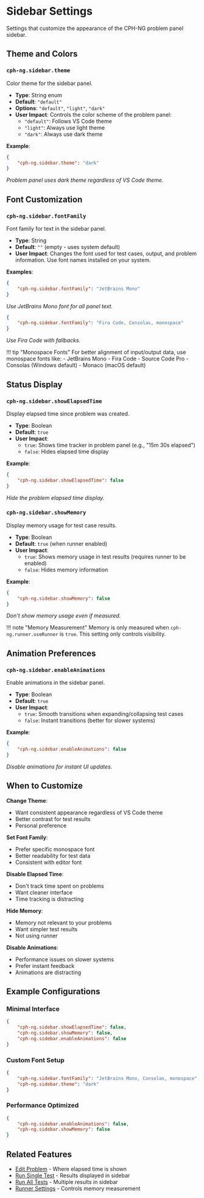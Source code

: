 # Sidebar Settings

Settings that customize the appearance of the CPH-NG problem panel sidebar.

## Theme and Colors

### `cph-ng.sidebar.theme`

Color theme for the sidebar panel.

- **Type**: String enum
- **Default**: `"default"`
- **Options**: `"default"`, `"light"`, `"dark"`
- **User Impact**: Controls the color scheme of the problem panel:
    - `"default"`: Follows VS Code theme
    - `"light"`: Always use light theme
    - `"dark"`: Always use dark theme

**Example**:

```json
{
    "cph-ng.sidebar.theme": "dark"
}
```

_Problem panel uses dark theme regardless of VS Code theme._

## Font Customization

### `cph-ng.sidebar.fontFamily`

Font family for text in the sidebar panel.

- **Type**: String
- **Default**: `""` (empty - uses system default)
- **User Impact**: Changes the font used for test cases, output, and problem
  information. Use font names installed on your system.

**Examples**:

```json
{
    "cph-ng.sidebar.fontFamily": "JetBrains Mono"
}
```

_Use JetBrains Mono font for all panel text._

```json
{
    "cph-ng.sidebar.fontFamily": "Fira Code, Consolas, monospace"
}
```

_Use Fira Code with fallbacks._

!!! tip "Monospace Fonts" For better alignment of input/output data, use
monospace fonts like: - JetBrains Mono - Fira Code - Source Code Pro - Consolas
(Windows default) - Monaco (macOS default)

## Status Display

### `cph-ng.sidebar.showElapsedTime`

Display elapsed time since problem was created.

- **Type**: Boolean
- **Default**: `true`
- **User Impact**:
    - `true`: Shows time tracker in problem panel (e.g., "15m 30s elapsed")
    - `false`: Hides elapsed time display

**Example**:

```json
{
    "cph-ng.sidebar.showElapsedTime": false
}
```

_Hide the problem elapsed time display._

### `cph-ng.sidebar.showMemory`

Display memory usage for test case results.

- **Type**: Boolean
- **Default**: `true` (when runner enabled)
- **User Impact**:
    - `true`: Shows memory usage in test results (requires runner to be enabled)
    - `false`: Hides memory information

**Example**:

```json
{
    "cph-ng.sidebar.showMemory": false
}
```

_Don't show memory usage even if measured._

!!! note "Memory Measurement" Memory is only measured when
`cph-ng.runner.useRunner` is `true`. This setting only controls visibility.

## Animation Preferences

### `cph-ng.sidebar.enableAnimations`

Enable animations in the sidebar panel.

- **Type**: Boolean
- **Default**: `true`
- **User Impact**:
    - `true`: Smooth transitions when expanding/collapsing test cases
    - `false`: Instant transitions (better for slower systems)

**Example**:

```json
{
    "cph-ng.sidebar.enableAnimations": false
}
```

_Disable animations for instant UI updates._

## When to Customize

**Change Theme**:

- Want consistent appearance regardless of VS Code theme
- Better contrast for test results
- Personal preference

**Set Font Family**:

- Prefer specific monospace font
- Better readability for test data
- Consistent with editor font

**Disable Elapsed Time**:

- Don't track time spent on problems
- Want cleaner interface
- Time tracking is distracting

**Hide Memory**:

- Memory not relevant to your problems
- Want simpler test results
- Not using runner

**Disable Animations**:

- Performance issues on slower systems
- Prefer instant feedback
- Animations are distracting

## Example Configurations

### Minimal Interface

```json
{
    "cph-ng.sidebar.showElapsedTime": false,
    "cph-ng.sidebar.showMemory": false,
    "cph-ng.sidebar.enableAnimations": false
}
```

### Custom Font Setup

```json
{
    "cph-ng.sidebar.fontFamily": "JetBrains Mono, Consolas, monospace",
    "cph-ng.sidebar.theme": "dark"
}
```

### Performance Optimized

```json
{
    "cph-ng.sidebar.enableAnimations": false,
    "cph-ng.sidebar.showMemory": false
}
```

## Related Features

- [Edit Problem](../features/edit-problem.md) - Where elapsed time is shown
- [Run Single Test](../features/run-single-test.md) - Results displayed in
  sidebar
- [Run All Tests](../features/run-all-tests.md) - Multiple results in sidebar
- [Runner Settings](runner.md) - Controls memory measurement
